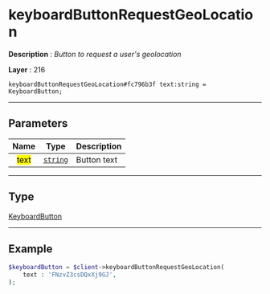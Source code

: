 # keyboardButtonRequestGeoLocation

**Description** : *Button to request a user&#039;s geolocation*

**Layer** : 216

```tl
keyboardButtonRequestGeoLocation#fc796b3f text:string = KeyboardButton;
```

---

## Parameters

| Name | Type | Description |
| :---: | :---: | :--- |
| <mark>text</mark> | [`string`](type/string) | Button text |

---

## Type

[KeyboardButton](type/KeyboardButton)

---

## Example

```php
$keyboardButton = $client->keyboardButtonRequestGeoLocation(
	text : 'FNzvZ3csDQxXj9GJ',
);
```